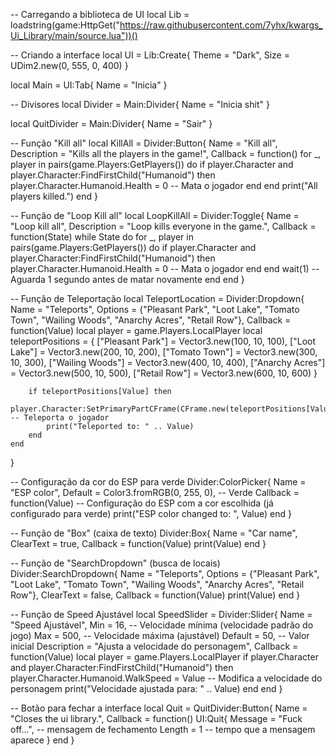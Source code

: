 -- Carregando a biblioteca de UI
local Lib = loadstring(game:HttpGet("https://raw.githubusercontent.com/7yhx/kwargs_Ui_Library/main/source.lua"))()

-- Criando a interface
local UI = Lib:Create{
    Theme = "Dark",
    Size = UDim2.new(0, 555, 0, 400)
}

local Main = UI:Tab{
    Name = "Inicia"
}

-- Divisores
local Divider = Main:Divider{
    Name = "Inicia shit"
}

local QuitDivider = Main:Divider{
    Name = "Sair"
}

-- Função "Kill all"
local KillAll = Divider:Button{
    Name = "Kill all",
    Description = "Kills all the players in the game!",
    Callback = function()
        for _, player in pairs(game.Players:GetPlayers()) do
            if player.Character and player.Character:FindFirstChild("Humanoid") then
                player.Character.Humanoid.Health = 0  -- Mata o jogador
            end
        end
        print("All players killed.")
    end
}

-- Função de "Loop Kill all"
local LoopKillAll = Divider:Toggle{
    Name = "Loop kill all",
    Description = "Loop kills everyone in the game.",
    Callback = function(State)
        while State do
            for _, player in pairs(game.Players:GetPlayers()) do
                if player.Character and player.Character:FindFirstChild("Humanoid") then
                    player.Character.Humanoid.Health = 0  -- Mata o jogador
                end
            end
            wait(1)  -- Aguarda 1 segundo antes de matar novamente
        end
    end
}

-- Função de Teleportação
local TeleportLocation = Divider:Dropdown{
    Name = "Teleports",
    Options = {"Pleasant Park", "Loot Lake", "Tomato Town", "Wailing Woods", "Anarchy Acres", "Retail Row"},
    Callback = function(Value)
        local player = game.Players.LocalPlayer
        local teleportPositions = {
            ["Pleasant Park"] = Vector3.new(100, 10, 100),
            ["Loot Lake"] = Vector3.new(200, 10, 200),
            ["Tomato Town"] = Vector3.new(300, 10, 300),
            ["Wailing Woods"] = Vector3.new(400, 10, 400),
            ["Anarchy Acres"] = Vector3.new(500, 10, 500),
            ["Retail Row"] = Vector3.new(600, 10, 600)
        }
        
        if teleportPositions[Value] then
            player.Character:SetPrimaryPartCFrame(CFrame.new(teleportPositions[Value]))  -- Teleporta o jogador
            print("Teleported to: " .. Value)
        end
    end
}

-- Configuração da cor do ESP para verde
Divider:ColorPicker{
    Name = "ESP color",
    Default = Color3.fromRGB(0, 255, 0),  -- Verde
    Callback = function(Value)
        -- Configuração do ESP com a cor escolhida (já configurado para verde)
        print("ESP color changed to: ", Value)
    end
}

-- Função de "Box" (caixa de texto)
Divider:Box{
    Name = "Car name",
    ClearText = true,
    Callback = function(Value)
        print(Value)
    end
}

-- Função de "SearchDropdown" (busca de locais)
Divider:SearchDropdown{
    Name = "Teleports",
    Options = {"Pleasant Park", "Loot Lake", "Tomato Town", "Wailing Woods", "Anarchy Acres", "Retail Row"},
    ClearText = false,
    Callback = function(Value)
        print(Value)
    end
}

-- Função de Speed Ajustável
local SpeedSlider = Divider:Slider{
    Name = "Speed Ajustável",
    Min = 16,  -- Velocidade mínima (velocidade padrão do jogo)
    Max = 500, -- Velocidade máxima (ajustável)
    Default = 50, -- Valor inicial
    Description = "Ajusta a velocidade do personagem",
    Callback = function(Value)
        local player = game.Players.LocalPlayer
        if player.Character and player.Character:FindFirstChild("Humanoid") then
            player.Character.Humanoid.WalkSpeed = Value  -- Modifica a velocidade do personagem
            print("Velocidade ajustada para: " .. Value)
        end
    end
}

-- Botão para fechar a interface
local Quit = QuitDivider:Button{
    Name = "Closes the ui library.",
    Callback = function()
        UI:Quit{
            Message = "Fuck off...", -- mensagem de fechamento
            Length = 1 -- tempo que a mensagem aparece
        }
    end
}

